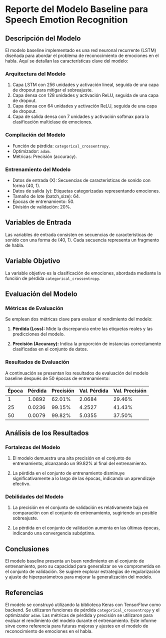 ﻿# Reporte del Modelo Baseline para Speech Emotion Recognition

## Descripción del Modelo

El modelo baseline implementado es una red neuronal recurrente (LSTM) diseñada para abordar el problema de reconocimiento de emociones en el habla. Aquí se detallan las características clave del modelo:

### Arquitectura del Modelo

1. Capa LSTM con 256 unidades y activación lineal, seguida de una capa de dropout para mitigar el sobreajuste.
2. Capa densa con 128 unidades y activación ReLU, seguida de una capa de dropout.
3. Capa densa con 64 unidades y activación ReLU, seguida de una capa de dropout.
4. Capa de salida densa con 7 unidades y activación softmax para la clasificación multiclase de emociones.

### Compilación del Modelo

- Función de pérdida: `categorical_crossentropy`.
- Optimizador: `adam`.
- Métricas: Precisión (accuracy).

### Entrenamiento del Modelo

- Datos de entrada (X): Secuencias de características de sonido con forma (40, 1).
- Datos de salida (y): Etiquetas categorizadas representando emociones.
- Tamaño de lote (batch_size): 64.
- Épocas de entrenamiento: 50.
- División de validación: 20%.

## Variables de Entrada

Las variables de entrada consisten en secuencias de características de sonido con una forma de (40, 1). Cada secuencia representa un fragmento de habla.

## Variable Objetivo

La variable objetivo es la clasificación de emociones, abordada mediante la función de pérdida `categorical_crossentropy`.

## Evaluación del Modelo

### Métricas de Evaluación

Se emplean dos métricas clave para evaluar el rendimiento del modelo:

1. **Pérdida (Loss):** Mide la discrepancia entre las etiquetas reales y las predicciones del modelo.

2. **Precisión (Accuracy):** Indica la proporción de instancias correctamente clasificadas en el conjunto de datos.

### Resultados de Evaluación

A continuación se presentan los resultados de evaluación del modelo baseline después de 50 épocas de entrenamiento:

| Época | Pérdida | Precisión | Val. Pérdida | Val. Precisión |
|-------|---------|-----------|--------------|----------------|
| 1     | 1.0892  | 62.01%     | 2.0684       | 29.46%         |
| 25    | 0.0236  | 99.15%     | 4.2527       | 41.43%         |
| 50    | 0.0079  | 99.82%     | 5.0355       | 37.50%         |

## Análisis de los Resultados

### Fortalezas del Modelo

1. El modelo demuestra una alta precisión en el conjunto de entrenamiento, alcanzando un 99.82% al final del entrenamiento.

2. La pérdida en el conjunto de entrenamiento disminuye significativamente a lo largo de las épocas, indicando un aprendizaje efectivo.

### Debilidades del Modelo

1. La precisión en el conjunto de validación es relativamente baja en comparación con el conjunto de entrenamiento, sugiriendo un posible sobreajuste.

2. La pérdida en el conjunto de validación aumenta en las últimas épocas, indicando una convergencia subóptima.

## Conclusiones

El modelo baseline presenta un buen rendimiento en el conjunto de entrenamiento, pero su capacidad para generalizar se ve comprometida en el conjunto de validación. Se sugiere explorar estrategias de regularización y ajuste de hiperparámetros para mejorar la generalización del modelo.

## Referencias

El modelo se construyó utilizando la biblioteca Keras con TensorFlow como backend. Se utilizaron funciones de pérdida `categorical_crossentropy` y el optimizador `adam`. Las métricas de pérdida y precisión se utilizaron para evaluar el rendimiento del modelo durante el entrenamiento. Este informe sirve como referencia para futuras mejoras y ajustes en el modelo de reconocimiento de emociones en el habla.

